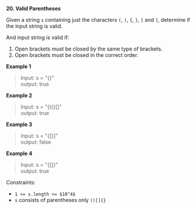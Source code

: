 **20. Valid Parentheses**

Given a string `s` containing just the characters `(`, `)`, `{`, `}`, `[` and `]`, determine if the input string is valid.

And input string is valid if:

1. Open brackets must be closed by the same type of brackets.
2. Open brackets must be closed in the correct order.

**Example 1**

> Input: s = "{}"  
> output: true

**Example 2**

> Input: s = "(){}\[]"  
> output: true

**Example 3**

> Input: s = "{\[}]"  
> output: false

**Example 4**

> Input: s = "{\[]}"  
> output: true

Constraints:  
- `1 <= s.length <= $10^4$`
-  `s` consists of parentheses only `()[]{}` 










